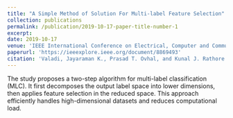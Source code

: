 ```yaml
---
title: "A Simple Method of Solution For Multi-label Feature Selection"
collection: publications
permalink: /publication/2019-10-17-paper-title-number-1
excerpt: 
date: 2019-10-17
venue: 'IEEE International Conference on Electrical, Computer and Communication Technologies'
paperurl: 'https://ieeexplore.ieee.org/document/8869493'
citation: 'Valadi, Jayaraman K., Prasad T. Ovhal, and Kunal J. Rathore. "A simple method of solution for multi-label feature selection." 2019 IEEE International Conference on Electrical, Computer and Communication Technologies (ICECCT). IEEE, 2019.'
---
```


The study proposes a two-step algorithm for multi-label classification (MLC). It first decomposes the output label space into lower dimensions, then applies feature selection in the reduced space. This approach efficiently handles high-dimensional datasets and reduces computational load.